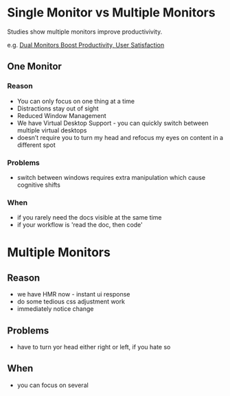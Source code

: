 # Single Monitor vs Multiple Monitors

Studies show multiple monitors improve productivivity.

e.g. [Dual Monitors Boost
Productivity, User Satisfaction](./dual_monitors_boost_productivity_whitepaper.pdf)

## One Monitor

### Reason

- You can only focus on one thing at a time
- Distractions stay out of sight
- Reduced Window Management
- We have Virtual Desktop Support - you can quickly switch between multiple virtual desktops
- doesn’t require you to turn my head and refocus my eyes on content in a different spot

### Problems

- switch between windows requires extra manipulation which cause cognitive shifts

### When

- if you rarely need the docs visible at the same time
- if your workflow is 'read the doc, then code'

# Multiple Monitors

## Reason

- we have HMR now - instant ui response
- do some tedious css adjustment work
- immediately notice change

## Problems

- have to turn yor head either right or left, if you hate so

## When

- you can focus on several
